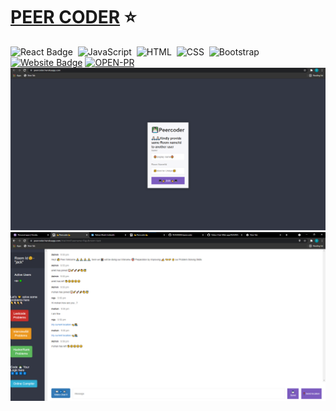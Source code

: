 # [PEER CODER](https://shreyshreyansh.github.io/Peer-Coder-Web/) ⭐

![React Badge](http://img.shields.io/badge/Powered%20By-React-blue?style=for-the-badge&logo=)&nbsp;
![JavaScript](https://img.shields.io/badge/JavaScript-F7DF1E?style=for-the-badge&logo=&logoColor)&nbsp;
![HTML](https://img.shields.io/badge/HTML5-E34F26?style=for-the-badge&logo=&logoColor=)&nbsp;
![CSS](https://img.shields.io/badge/CSS-239120?&style=for-the-badge&logo=&logoColor=white)&nbsp;
![Bootstrap](https://img.shields.io/badge/Bootstrap-563D7C?style=for-the-badge&logo=&logoColor=white)&nbsp;
[![Website Badge](https://img.shields.io/badge/Visit-Now-green?style=for-the-badge&logo=vercel)](https://shreyshreyansh.github.io/Peer-Coder-Web/)
[![OPEN-PR](https://img.shields.io/badge/Open%20For-PR-orange?style=for-the-badge&logo=github)](https://github.com/shreyshreyansh/Peer-Coder)
<img src="images/peercoder1.png">
<img src="images/peercoder2.png">
